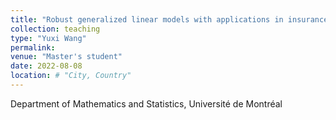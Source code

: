 ```yaml
---
title: "Robust generalized linear models with applications in insurance"
collection: teaching
type: "Yuxi Wang"
permalink: 
venue: "Master's student"
date: 2022-08-08
location: # "City, Country"
---
```


Department of Mathematics and Statistics, Université de Montréal
